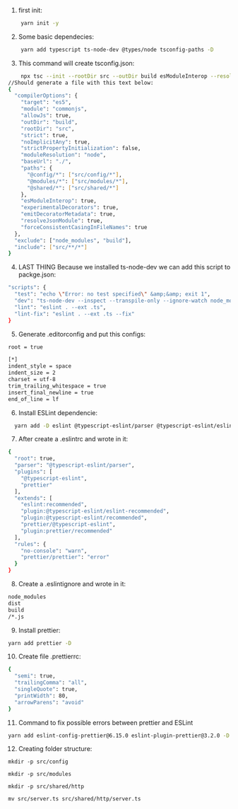 1. first init:

```bash
    yarn init -y
```

2. Some basic dependecies:

```bash
    yarn add typescript ts-node-dev @types/node tsconfig-paths -D
```

3. This command will create tsconfig.json:

```bash
    npx tsc --init --rootDir src --outDir build esModuleInterop --resolveJsonModule --lib es6 modulenp commonjs --allowJs true --noImplicitAny true
//Should generate a file with this text below:
{
  "compilerOptions": {
    "target": "es5",
    "module": "commonjs",
    "allowJs": true,
    "outDir": "build",
    "rootDir": "src",
    "strict": true,
    "noImplicitAny": true,
    "strictPropertyInitialization": false,
    "moduleResolution": "node",
    "baseUrl": "./",
    "paths": {
      "@config/*": ["src/config/*"],
      "@modules/*": ["src/modules/*"],
      "@shared/*": ["src/shared/*"]
    },
    "esModuleInterop": true,
    "experimentalDecorators": true,
    "emitDecoratorMetadata": true,
    "resolveJsonModule": true,
    "forceConsistentCasingInFileNames": true
  },
  "exclude": ["node_modules", "build"],
  "include": ["src/**/*"]
}
```

4. LAST THING Because we installed ts-node-dev we can add this script to packge.json:

```bash
"scripts": {
  "test": "echo \"Error: no test specified\" &amp;&amp; exit 1",
  "dev": "ts-node-dev --inspect --transpile-only --ignore-watch node_modules src/server.ts",
  "lint": "eslint . --ext .ts",
  "lint-fix": "eslint . --ext .ts --fix"
}
```

5. Generate .editorconfig and put this configs:

```bash
root = true

[*]
indent_style = space
indent_size = 2
charset = utf-8
trim_trailing_whitespace = true
insert_final_newline = true
end_of_line = lf
```

6. Install ESLint dependencie:

```bash
  yarn add -D eslint @typescript-eslint/parser @typescript-eslint/eslint-plugin
```

7. After create a .eslintrc and wrote in it:

```bash
{
  "root": true,
  "parser": "@typescript-eslint/parser",
  "plugins": [
    "@typescript-eslint",
    "prettier"
  ],
  "extends": [
    "eslint:recommended",
    "plugin:@typescript-eslint/eslint-recommended",
    "plugin:@typescript-eslint/recommended",
    "prettier/@typescript-eslint",
    "plugin:prettier/recommended"
  ],
  "rules": {
    "no-console": "warn",
    "prettier/prettier": "error"
  }
}
```

8. Create a .eslintignore and wrote in it:

```bash
node_modules
dist
build
/*.js
```

9. Install prettier:

```bash
yarn add prettier -D
```

10. Create file .prettierrc:

```bash
{
  "semi": true,
  "trailingComma": "all",
  "singleQuote": true,
  "printWidth": 80,
  "arrowParens": "avoid"
}
```

11. Command to fix possible errors between prettier and ESLint

```bash
yarn add eslint-config-prettier@6.15.0 eslint-plugin-prettier@3.2.0 -D
```

12. Creating folder structure:

```shell
mkdir -p src/config

mkdir -p src/modules

mkdir -p src/shared/http

mv src/server.ts src/shared/http/server.ts
```
